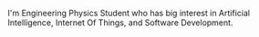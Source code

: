 I'm Engineering Physics Student who has big interest in Artificial Intelligence, Internet Of Things, and Software Development.
